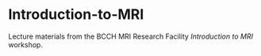 # Introduction-to-MRI

Lecture materials from the BCCH MRI Research Facility _Introduction to MRI_ workshop.
